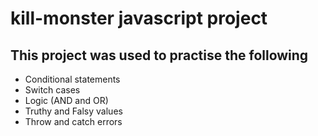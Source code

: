 # kill-monster javascript project

## This project was used to practise the following

- Conditional statements
- Switch cases
- Logic (AND and OR)
- Truthy and Falsy values
- Throw and catch errors
